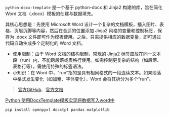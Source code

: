 
`python-docx-template` 是一个基于 python-docx 和 Jinja2 构建的库，旨在简化 Word 文档（.docx）模板的创建与数据填充。

其核心思想是：先使用 Microsoft Word 设计一个复杂的文档模板，插入图片、表格、页眉页脚等内容，然后在合适的位置添加 Jinja2 风格的变量和控制标签，保存为 .docx 文件即可作为模板使用。之后，只需提供相应的数据变量，即可通过代码自动生成多个定制化的 Word 文档。

+ 使用限制：由于 Word 文档的结构限制，常规的 Jinja2 标签应放在同一文本段（run）内，不能跨段落或表格行使用。如需控制更复杂的结构（如段落、表格行等），需使用特殊的标签语法。
+ 小知识：在 Word 中，“run”指的是具有相同格式的一段连续文本。如果段落中格式发生变化（如加粗、字体变化），Word 会将其拆分为多个“run”。

> [官方GitHub](https://github.com/elapouya/python-docx-template)、[官方文档](https://docxtpl.readthedocs.io/en/latest/)


[Python 使用DocxTemplate模板实现将数据写入word中](https://blog.csdn.net/Hushi1706IT/article/details/129650996)<br>

```shell
pip install openpyxl docxtpl pandas matplotlib
```